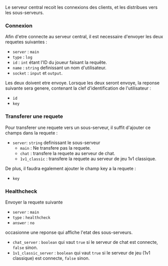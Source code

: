Le serveur central recoit les connexions des clients, et les distribues vers les sous-serveurs. 

### Connexion
Afin d'etre connecte au serveur central, il est necessaire d'envoyer les deux requetes suivantes : 
* `server` : `main`
* `type` : `log`
* `id` : `int` étant l'ID du joueur faisant la requête.
* `name` : `string` definissant un nom d'utilisateur.
* `socket` : `input` et `output`.

Les deux doivent etre envoye. Lorsque les deux seront envoye, la reponse suivante sera genere, contenant la clef d'identification de l'utilisateur :
* `id`
* `key`

### Transferer une requete
Pour transferer une requete vers un sous-serveur, il suffit d'ajouter ce champs dans la requete :
* `server`: `string` definissant le sous-serveur
  * `main` : Ne transfere pas la requete.
  * `chat` : transfere la requete au serveur de chat.
  * `1v1_classic` : transfere la requete au serveur de jeu 1v1 classique.

De plus, il faudra egalement ajouter le champ key a la requete :
* `key`

### Healthcheck
Envoyer la requete suivante 
* `server` : `main`
* `type` : `healthcheck`
* `answer` : `no`

occasionne une reponse qui affiche l'etat des sous-serveurs.
* `chat_server` : `boolean` qui vaut `true` si le serveur de chat est connecte, `false` sinon.
* `1v1_classic_server` : `boolean` qui vaut `true` si le serveur de jeu (1v1 classique) est connecte, `false` sinon.